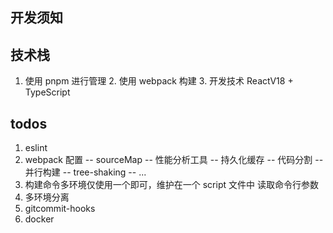
## 开发须知


## 技术栈
  1. 使用 pnpm 进行管理
	2. 使用 webpack 构建
	3. 开发技术 ReactV18 + TypeScript

## todos
1. eslint
2. webpack 配置
	-- sourceMap
	-- 性能分析工具
	-- 持久化缓存
	-- 代码分割
	-- 并行构建
	-- tree-shaking
	-- ...
2. 构建命令多环境仅使用一个即可，维护在一个 script 文件中 读取命令行参数
3. 多环境分离
4. gitcommit-hooks
5. docker